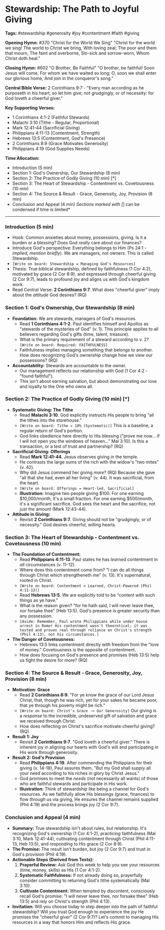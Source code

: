 # Stewardship: The Path to Joyful Giving

**Tags:** #stewardship #generosity #joy #contentment #faith #giving

**Opening Hymn:** #370 "Christ for the World We Sing"
"Christ for the world we sing! The world to Christ we bring, With loving zeal; The poor and them that mourn, The faint and overborne, Sin-sick and sorrow-worn, Whom Christ doth heal."

**Closing Hymn:** #602 "O Brother, Be Faithful"
"O brother, be faithful! Soon Jesus will come, For whom we have waited so long; O, soon we shall enter our glorious home, And join in the conqueror's song."

**Central Bible Verse:** 2 Corinthians 9:7 - "Every man according as he purposeth in his heart, so let him give; not grudgingly, or of necessity: for God loveth a cheerful giver."

**Key Supporting Verses:**
*   1 Corinthians 4:1-2 (Faithful Stewards)
*   Malachi 3:10 (Tithe - Regular, Proportional)
*   Mark 12:41-44 (Sacrificial Giving)
*   Philippians 4:11-13 (Contentment, Strength)
*   Hebrews 13:5 (Contentment, God's Presence)
*   2 Corinthians 8:9 (Grace Motivates Generosity)
*   Philippians 4:19 (God Supplies Needs)

**Time Allocation:**
- Introduction (5 min)
- Section 1: God's Ownership, Our Stewardship (8 min)
- Section 2: The Practice of Godly Giving (10 min) [*]
- Section 3: The Heart of Stewardship - Contentment vs. Covetousness (10 min)
- Section 4: The Source & Result - Grace, Generosity, Joy, Provision (8 min)
- Conclusion and Appeal (4 min)
*Sections marked with [*] can be condensed if time is limited*

---

### Introduction (5 min)
-   Hook: Common anxieties about money, possessions, giving. Is it a burden or a blessing? Does God *really* care about our finances?
-   Introduce God's perspective: Everything belongs to Him (Ps 24:1 - *implied, mention briefly*). We are managers, not owners. This is called Stewardship.
-   `[Write on board: Stewardship = Managing God's Resources]`
-   Thesis: True biblical stewardship, defined by faithfulness (1 Cor 4:2), motivated by grace (2 Cor 8:9), and expressed through cheerful giving (2 Cor 9:7), leads to profound joy and aligns us with God's kingdom work.
-   Read Central Verse: **2 Corinthians 9:7**. What does "cheerful giver" imply about the *attitude* God desires? (RQ)

### Section 1: God's Ownership, Our Stewardship (8 min)
-   **Foundation:** We are stewards, managers of God's resources.
    -   Read **1 Corinthians 4:1-2**. Paul identifies himself and Apollos as "stewards of the mysteries of God" (v. 1). This principle applies to all believers regarding God's gifts (time, talent, treasure).
    -   What is the primary requirement of a steward according to v. 2? `[Write on board: Required: FAITHFULNESS]`
    -   Faithfulness implies managing something that belongs to another. How does recognizing God's ownership change how we view our possessions? (RQ)
-   **Accountability:** Stewards are accountable to the owner.
    -   Our management reflects our relationship with God (1 Cor 4:2 - "found faithful").
    -   This isn't about earning salvation, but about demonstrating our love and loyalty to the One who owns all.

### Section 2: The Practice of Godly Giving (10 min) [*]
-   **Systematic Giving: The Tithe**
    -   Read **Malachi 3:10**. God explicitly instructs His people to bring "all the tithes into the storehouse."
    -   `[Write on board: Tithe = 10% (Systematic)]` This is a baseline, a regular return of God's portion.
    -   God links obedience here directly to His blessing ("prove me now... if I will not open you the windows of heaven..." Mal 3:10). Is this a transaction, or a test of trust and partnership? (RQ)
-   **Sacrificial Giving: Offerings**
    -   Read **Mark 12:41-44**. Jesus observes giving in the temple.
    -   He contrasts the large sums of the rich with the widow's "two mites" (v. 42).
    -   Why did Jesus commend her giving *more*? (RQ) Because she gave "all that she had, even all her living" (v. 44). It was sacrificial, from the heart.
    -   `[Write on board: Offerings = Heart-led, Sacrificial]`
    -   **Illustration:** Imagine two people giving $100. For one earning $10,000/month, it's a small fraction. For one earning $500/month, it's a significant sacrifice. God sees the heart and the sacrifice, not just the amount (Mark 12:43-44).
-   **Attitude in Giving:**
    -   Revisit **2 Corinthians 9:7**. Giving should not be "grudgingly, or of necessity." God desires cheerful, willing hearts.

### Section 3: The Heart of Stewardship - Contentment vs. Covetousness (10 min)
-   **The Foundation of Contentment:**
    -   Read **Philippians 4:11-13**. Paul states he has *learned* contentment in *all* circumstances (v. 11-12).
    -   Where does this contentment come from? "I can do all things through Christ which strengtheneth me" (v. 13). It's supernatural, rooted in Christ.
    -   `[Write on board: Contentment = Learned, Christ-Powered (Phil 4:11-13)]`
    -   Read **Hebrews 13:5**. We are explicitly told to be "content with such things as ye have."
    -   What is the reason given? "for he hath said, I will never leave thee, nor forsake thee" (Heb 13:5). God's presence is greater security than any possession.
    -   `[Aside: Remember, Paul wrote Philippians while under house arrest in Rome! His contentment wasn't theoretical; it was tested and proven real through reliance on Christ's strength (Phil 4:13), not his circumstances.]`
-   **The Danger of Covetousness:**
    -   Hebrews 13:5 links contentment directly with freedom from the "love of money." Covetousness is the opposite of contentment.
    -   How does focusing on God's presence and promises (Heb 13:5) help us fight the desire for more? (RQ)

### Section 4: The Source & Result - Grace, Generosity, Joy, Provision (8 min)
-   **Motivation: Grace**
    -   Read **2 Corinthians 8:9**. "For ye know the grace of our Lord Jesus Christ, that, though he was rich, yet for your sakes he became poor, that ye through his poverty might be rich."
    -   `[Write on board: Christ's Grace -> Our Generosity]` Our giving is a *response* to the incredible, undeserved gift of salvation and grace we received through Christ.
    -   How does reflecting on Christ's sacrifice motivate cheerful giving? (RQ)
-   **Result 1: Joy**
    -   Revisit **2 Corinthians 9:7**. "God loveth a cheerful giver." There is inherent joy in aligning our hearts with God's will and participating in His work through generosity.
-   **Result 2: God's Provision**
    -   Read **Philippians 4:19**. After commending the Philippians for their giving (v. 14-18), Paul assures them, "But my God shall supply all your need according to his riches in glory by Christ Jesus."
    -   God promises to meet the *needs* (not necessarily all wants) of those who are faithful stewards and participate in His work.
    -   **Illustration:** Think of stewardship like being a channel for God's resources. As we faithfully allow His blessings (grace, finances) to flow *through* us via giving, He ensures the channel remains supplied (Phil 4:19) and the process brings joy (2 Cor 9:7).

### Conclusion and Appeal (4 min)
-   **Summary:** True stewardship isn't about rules, but relationship. It's recognizing God's ownership (1 Cor 4:1-2), practicing faithfulness (Mal 3:10, Mark 12:41-44), cultivating contentment through Christ (Phil 4:11-13, Heb 13:5), and responding to His grace (2 Cor 8:9).
-   **The Promise:** The result isn't burden, but joy (2 Cor 9:7) and trust in God's provision (Phil 4:19).
-   **Actionable Steps (Derived from Texts):**
    1.  **Prayerful Review:** Ask God this week to help you see your resources (time, money, skills) as His (1 Cor 4:1-2).
    2.  **Systematic Faithfulness:** If not already doing so, prayerfully consider committing to returning God's tithe systematically (Mal 3:10).
    3.  **Cultivate Contentment:** When tempted by discontent, consciously recall God's promise: "I will never leave thee, nor forsake thee" (Heb 13:5) and rely on Christ's strength (Phil 4:13).
-   **Invitation:** Will you choose today to step deeper into the path of faithful stewardship? Will you trust God enough to experience the joy He promises the "cheerful giver" (2 Cor 9:7)? Let's commit to managing His resources in a way that honors Him and reflects His grace.